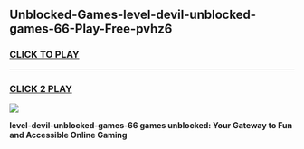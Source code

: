 
## Unblocked-Games-level-devil-unblocked-games-66-Play-Free-pvhz6
<h3>
<a href="https://premium76.site?title=level-devil-unblocked-games-66&ref=20M">CLICK TO PLAY</a></h3>
<hr>

<h3>
<a href="https://premium76.site?title=level-devil-unblocked-games-66&ref=20M">CLICK 2 PLAY</a>
  
</h3>

<a href="https://premium76.site?title=level-devil-unblocked-games-66&ref=19M"><img src="https://clearcache.store/games.png"></a>


**level-devil-unblocked-games-66 games unblocked: Your Gateway to Fun and Accessible Online Gaming**

